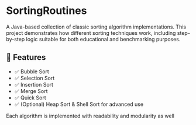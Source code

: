    # SortingRoutines 

A Java-based collection of classic sorting algorithm implementations. This project demonstrates how different sorting techniques work, including step-by-step logic suitable for both educational and benchmarking purposes.
     
## 🚀 Features    
 
- ✅ Bubble Sort  
- ✅ Selection Sort   
- ✅ Insertion Sort     
- ✅ Merge Sort          
- ✅ Quick Sort   
- ✅ (Optional) Heap Sort & Shell Sort for advanced use    
      
Each algorithm is implemented with readability and modularity as well           
        
   
        
      
      
    
     
     
  
   
 
